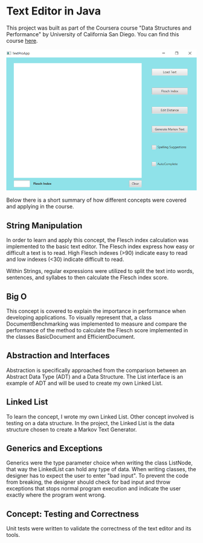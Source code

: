 # Text Editor in Java

This project was built as part of the Coursera course "Data Structures and Performance" by University of California San Diego. You can find this course [here](https://www.coursera.org/learn/data-structures-optimizing-performance?specialization=java-object-oriented).

![Text Editor Screenshot](/texteditor.png)

Below there is a short summary of how different concepts were covered and applying in the course.

## String Manipulation

In order to learn and apply this concept, the Flesch index calculation was implemented to the basic text editor.
The Flesch index express how easy or difficult a text is to read. High Flesch indexes (>90) indicate easy to read and low indexes (<30) indicate difficult to read.

Within Strings, regular expressions were utilized to split the text into words, sentences, and syllabes to then calculate the Flesch index score.

## Big O

This concept is covered to explain the importance in performance when developing applications. To visually represent that, a class DocumentBenchmarking was implemented to measure and compare the performance of the method to calculate the Flesch score implemented in the classes BasicDocument and EfficientDocument.

## Abstraction and Interfaces

Abstraction is specifically approached from the comparison between an Abstract Data Type (ADT) and a Data Structure.
The List interface is an example of ADT and will be used to create my own Linked List.

## Linked List

To learn the concept, I wrote my own Linked List. Other concept involved is testing on a data structure.
In the project, the Linked List is the data structure chosen to create a Markov Text Generator.

## Generics and Exceptions

Generics were the type parameter choice when writing the class ListNode<T>, that way the LinkedList can hold any type of data.
When writing classes, the designer has to expect the user to enter "bad input". To prevent the code from breaking, the designer should check for bad input and throw exceptions that stops normal program execution and indicate the user exactly where the program went wrong.

## Concept: Testing and Correctness

Unit tests were written to validate the correctness of the text editor and its tools.

